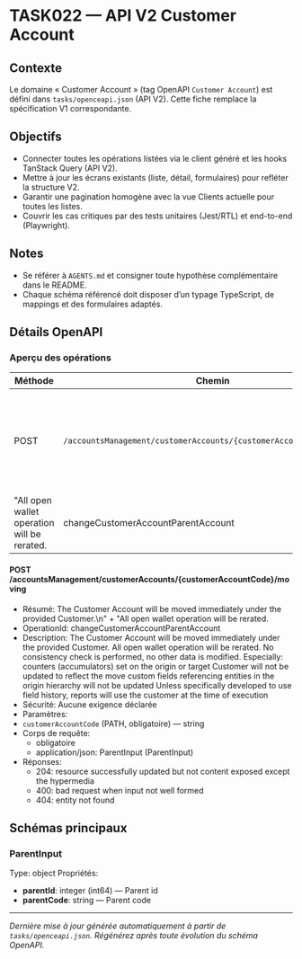 # TASK022 — API V2 Customer Account

## Contexte
Le domaine « Customer Account » (tag OpenAPI `Customer Account`) est défini dans `tasks/openceapi.json` (API V2). Cette fiche remplace la spécification V1 correspondante.

## Objectifs
- Connecter toutes les opérations listées via le client généré et les hooks TanStack Query (API V2).
- Mettre à jour les écrans existants (liste, détail, formulaires) pour refléter la structure V2.
- Garantir une pagination homogène avec la vue Clients actuelle pour toutes les listes.
- Couvrir les cas critiques par des tests unitaires (Jest/RTL) et end-to-end (Playwright).

## Notes
- Se référer à `AGENTS.md` et consigner toute hypothèse complémentaire dans le README.
- Chaque schéma référencé doit disposer d’un typage TypeScript, de mappings et des formulaires adaptés.

## Détails OpenAPI

### Aperçu des opérations

| Méthode | Chemin | Résumé | OperationId |
| --- | --- | --- | --- |
| POST | `/accountsManagement/customerAccounts/{customerAccountCode}/moving` | The Customer Account will be moved immediately under the provided Customer.\n" +
                    "All open wallet operation will be rerated. | changeCustomerAccountParentAccount |

#### POST /accountsManagement/customerAccounts/{customerAccountCode}/moving

- Résumé: The Customer Account will be moved immediately under the provided Customer.\n" +
                    "All open wallet operation will be rerated.
- OperationId: changeCustomerAccountParentAccount
- Description: The Customer Account will be moved immediately under the provided Customer. All open wallet operation will be rerated. No consistency check is performed, no other data is modified. Especially: counters (accumulators) set on the origin or target Customer will not be updated to reflect the move custom fields referencing entities in the origin hierarchy will not be updated Unless specifically developed to use field history, reports will use the customer at the time of execution
- Sécurité: Aucune exigence déclarée
- Paramètres:
- `customerAccountCode` (PATH, obligatoire) — string
- Corps de requête:
  - obligatoire
  - application/json: ParentInput (ParentInput)
- Réponses:
  - 204: resource successfully updated but not content exposed except the hypermedia
  - 400: bad request when input not well formed
  - 404: entity not found

## Schémas principaux

### ParentInput
Type: object
Propriétés:
- **parentId**: integer (int64) — Parent id
- **parentCode**: string — Parent code

---

_Dernière mise à jour générée automatiquement à partir de `tasks/openceapi.json`. Régénérez après toute évolution du schéma OpenAPI._
